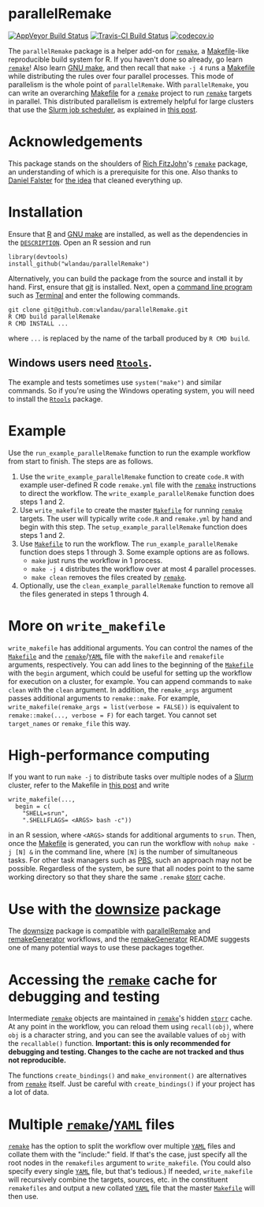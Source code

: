# parallelRemake

[![AppVeyor Build Status](https://ci.appveyor.com/api/projects/status/github/wlandau/parallelRemake?branch=master&svg=true)](https://ci.appveyor.com/project/wlandau/parallelRemake)
[![Travis-CI Build Status](https://travis-ci.org/wlandau/parallelRemake.svg?branch=master)](https://travis-ci.org/wlandau/parallelRemake)
[![codecov.io](https://codecov.io/github/wlandau/parallelRemake/coverage.svg?branch=master)](https://codecov.io/github/wlandau/parallelRemake?branch=master)

The `parallelRemake` package is a helper add-on for [`remake`](https://github.com/richfitz/remake), a [Makefile](https://www.gnu.org/software/make/)-like reproducible build system for R. If you haven't done so already, go learn [`remake`](https://github.com/richfitz/remake)! Also learn [GNU make](https://www.gnu.org/software/make/), and then recall that `make -j 4` runs a [Makefile](https://www.gnu.org/software/make/) while distributing the rules over four parallel processes. This mode of parallelism is the whole point of `parallelRemake`. With `parallelRemake`, you can write an overarching [Makefile](https://www.gnu.org/software/make/) for a [`remake`](https://github.com/richfitz/remake) project to run [`remake`](https://github.com/richfitz/remake) targets in parallel. This distributed parallelism is extremely helpful for large clusters that use the [Slurm job scheduler](http://slurm.schedmd.com/), as explained in [this post](http://plindenbaum.blogspot.com/2014/09/parallelizing-gnu-make-4-in-slurm.html).

# Acknowledgements

This package stands on the shoulders of [Rich FitzJohn](https://richfitz.github.io/)'s [`remake`](https://github.com/richfitz/remake) package, an understanding of which is a prerequisite for this one. Also thanks to [Daniel Falster](http://danielfalster.com/) for [the idea](https://github.com/richfitz/remake/issues/84) that cleaned everything up.

# Installation

Ensure that [R](https://www.r-project.org/) and [GNU make](https://www.gnu.org/software/make/) are installed, as well as the dependencies in the [`DESCRIPTION`](https://github.com/wlandau/parallelRemake/blob/master/DESCRIPTION). Open an R session and run 

```
library(devtools)
install_github("wlandau/parallelRemake")
```

Alternatively, you can build the package from the source and install it by hand. First, ensure that [git](https://git-scm.com/) is installed. Next, open a [command line program](http://linuxcommand.org/) such as [Terminal](https://en.wikipedia.org/wiki/Terminal_%28OS_X%29) and enter the following commands.

```
git clone git@github.com:wlandau/parallelRemake.git
R CMD build parallelRemake
R CMD INSTALL ...
```

where `...` is replaced by the name of the tarball produced by `R CMD build`.

## Windows users need [`Rtools`](https://github.com/stan-dev/rstan/wiki/Install-Rtools-for-Windows).

The example and tests sometimes use `system("make")` and similar commands. So if you're using the Windows operating system, you will need to install the [`Rtools`](https://github.com/stan-dev/rstan/wiki/Install-Rtools-for-Windows) package.

# Example

Use the `run_example_parallelRemake` function to run the example workflow from start to finish. The steps are as follows.

1. Use the `write_example_parallelRemake` function to create `code.R` with example user-defined R code `remake.yml` file with the [`remake`](https://github.com/richfitz/remake) instructions to direct the workflow. The `write_example_parallelRemake` function does steps 1 and 2.
2. Use `write_makefile` to create the master [`Makefile`](https://www.gnu.org/software/make/) for running [`remake`](https://github.com/richfitz/remake) targets. The user will typically write `code.R` and `remake.yml` by hand and begin with this step. The `setup_example_parallelRemake` function does steps 1 and 2.
3. Use [`Makefile`](https://www.gnu.org/software/make/) to run the workflow. The `run_example_parallelRemake` function does steps 1 through 3. Some example options are as follows.
    - `make` just runs the workflow in 1 process.
    - `make -j 4` distributes the workflow over at most 4 parallel processes.
    - `make clean` removes the files created by [`remake`](https://github.com/richfitz/remake).
5. Optionally, use the `clean_example_parallelRemake` function to remove all the files generated in steps 1 through 4.
    
# More on `write_makefile`

`write_makefile` has additional arguments. You can control the names of the [`Makefile`](https://www.gnu.org/software/make/) and the [`remake`](https://github.com/richfitz/remake)/[`YAML`](http://yaml.org/) file with the `makefile` and `remakefile` arguments, respectively. You can add lines to the beginning of the [`Makefile`](https://www.gnu.org/software/make/) with the `begin` argument, which could be useful for setting up the workflow for execution on a cluster, for example. You can append commands to `make clean` with the `clean` argument. In addition, the `remake_args` argument passes additional arguments to `remake::make`. For example, `write_makefile(remake_args = list(verbose = FALSE))` is equivalent to `remake::make(..., verbose = F)` for each target. You cannot set `target_names` or `remake_file` this way.

# High-performance computing

If you want to run `make -j` to distribute tasks over multiple nodes of a [Slurm](http://slurm.schedmd.com/) cluster, refer to the Makefile in [this post](http://plindenbaum.blogspot.com/2014/09/parallelizing-gnu-make-4-in-slurm.html) and write

```{r}
write_makefile(..., 
  begin = c(
    "SHELL=srun",
    ".SHELLFLAGS= <ARGS> bash -c"))
```

in an R session, where `<ARGS>` stands for additional arguments to `srun`. Then, once the [Makefile](https://www.gnu.org/software/make/) is generated, you can run the workflow with
`nohup make -j [N] &` in the command line, where `[N]` is the number of simultaneous tasks.
For other task managers such as [PBS](https://en.wikipedia.org/wiki/Portable_Batch_System), such an approach may not be possible. Regardless of the system, be sure that all nodes point to the same working directory so that they share the same `.remake` [storr](https://github.com/richfitz/storr) cache.

# Use with the [downsize](https://github.com/wlandau/downsize) package

The <a href="https://github.com/wlandau/downsize">downsize</a> package is compatible with <a href="https://github.com/wlandau/parallelRemake">parallelRemake</a> and <a href="https://github.com/wlandau/remakeGenerator">remakeGenerator</a> workflows, and the <a href="https://github.com/wlandau/remakeGenerator">remakeGenerator</a> README suggests one of many potential ways to use these packages together.

# Accessing the [`remake`](https://github.com/richfitz/remake) cache for debugging and testing

Intermediate [`remake`](https://github.com/richfitz/remake) objects are maintained in [`remake`](https://github.com/richfitz/remake)'s hidden [`storr`](https://github.com/richfitz/storr) cache. At any point in the workflow, you can reload them using `recall(obj)`, where `obj` is a character string, and you can see the available values of `obj` with the `recallable()` function. **Important: this is only recommended for debugging and testing. Changes to the cache are not tracked and thus not reproducible.**

The functions `create_bindings()` and `make_environment()` are alternatives from [`remake`](https://github.com/richfitz/remake) itself. Just be careful with `create_bindings()` if your project has a lot of data.

# Multiple [`remake`](https://github.com/richfitz/remake)/[`YAML`](http://yaml.org/) files

[`remake`](https://github.com/richfitz/remake) has the option to split the workflow over multiple [`YAML`](http://yaml.org/) files and collate them with the "include:" field. If that's the case, just specify all the root nodes in the `remakefiles` argument to `write_makefile`. (You could also specify every single [`YAML`](http://yaml.org/) file, but that's tedious.) If needed, `write_makefile` will recursively combine the targets, sources, etc. in the constituent `remakefiles` and output a new collated [`YAML`](http://yaml.org/) file that the master [`Makefile`](https://www.gnu.org/software/make/) will then use.

